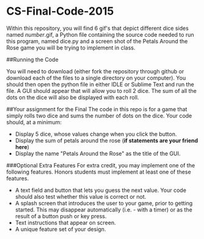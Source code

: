 # CS-Final-Code-2015

Within this repository, you will find 6 gif's that depict different dice sides named *number*.gif, a Python file containing
the source code needed to run this program, named dice.py and a screen shot of the Petals Around the Rose game
you will be trying to implement in class.

##Running the Code

You will need to download (either fork the repository through github or download each of the files to a single directory on your
computer).  You should then open the python file in either IDLE or Sublime Text and run the file. A GUI should appear that will
allow you to roll 2 dice.  The sum of all the dots on the dice will also be displayed with each roll.

##Your assignment for the Final
The code in this repo is for a game that simply rolls two dice and sums the number of dots on the dice.  Your code should, at
a minimum:

* Display 5 dice, whose values change when you click the button.
* Display the sum of petals around the rose (**if statements are your friend here**)
* Display the name "Petals Around the Rose" as the title of the GUI.

###Optional Extra Features
For extra credit, you may implement one of the following features.  Honors students must implement at least one of these features.

* A text field and button that lets you guess the next value.  Your code should also test whether this value is correct or not.
* A splash screen that introduces the user to your game, prior to getting started. This may disappear automatically 
(i.e. - with a timer) or as the result of a button push or key press.
* Text instructions that appear on screen.
* A unique feature set of your design.
